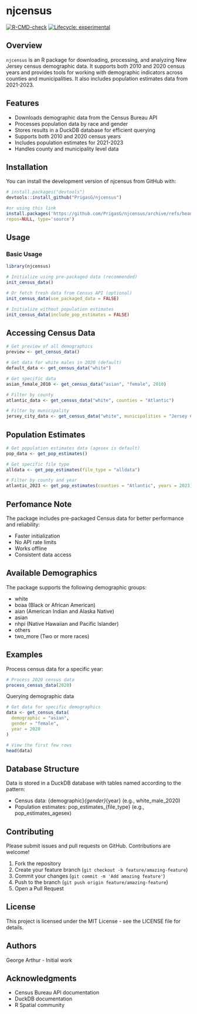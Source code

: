 # njcensus

<!-- badges: start -->
[![R-CMD-check](https://github.com/PrigasG/njcensus/actions/workflows/R-CMD-check.yaml/badge.svg)](https://github.com/PrigasG/njcensus/actions/workflows/R-CMD-check.yaml) 
[![Lifecycle: experimental](https://img.shields.io/badge/lifecycle-experimental-orange.svg)](https://lifecycle.r-lib.org/articles/stages.html#experimental)
<!-- badges: end -->

## Overview
`njcensus` is an R package for downloading, processing, and analyzing New Jersey census demographic data. It supports both 2010 and 2020 census years and provides tools for working with demographic indicators across counties and municipalities. It also includes population estimates data from 2021-2023.

## Features
-   Downloads demographic data from the Census Bureau API
-   Processes population data by race and gender
-   Stores results in a DuckDB database for efficient querying
-   Supports both 2010 and 2020 census years
-   Includes population estimates for 2021-2023
-   Handles county and municipality level data

## Installation
You can install the development version of njcensus from GitHub with:

``` r
# install.packages("devtools")
devtools::install_github("PrigasG/njcensus")

#or using this link
install.packages('https://github.com/PrigasG/njcensus/archive/refs/heads/main.zip',
repos=NULL, type='source')
```

## Usage

### Basic Usage

``` r
library(njcensus)

# Initialize using pre-packaged data (recommended)
init_census_data()

# Or fetch fresh data from Census API (optional)
init_census_data(use_packaged_data = FALSE)

# Initialize without population estimates
init_census_data(include_pop_estimates = FALSE)
```

## Accessing Census Data
```r
# Get preview of all demographics
preview <- get_census_data()

# Get data for white males in 2020 (default)
default_data <- get_census_data("white")

# Get specific data
asian_female_2010 <- get_census_data("asian", "female", 2010)

# Filter by county
atlantic_data <- get_census_data("white", counties = "Atlantic")

# Filter by municipality
jersey_city_data <- get_census_data("white", municipalities = "Jersey City")
```


## Population Estimates
```r
# Get population estimates data (agesex is default)
pop_data <- get_pop_estimates()

# Get specific file type
alldata <- get_pop_estimates(file_type = "alldata")

# Filter by county and year
atlantic_2023 <- get_pop_estimates(counties = "Atlantic", years = 2023)
```


## Perfomance Note
The package includes pre-packaged Census data for better performance and reliability:

* Faster initialization
* No API rate limits
* Works offline
* Consistent data access

## Available Demographics

The package supports the following demographic groups:

-   white
-   boaa (Black or African American)
-   aian (American Indian and Alaska Native)
-   asian
-   nhpi (Native Hawaiian and Pacific Islander)
-   others
-   two_more (Two or more races)

## Examples

Process census data for a specific year:

``` r
# Process 2020 census data
process_census_data(2020)
```

Querying demographic data

``` r
# Get data for specific demographics
data <- get_census_data(
  demographic = "asian",
  gender = "female",
  year = 2020
)

# View the first few rows
head(data)
```


## Database Structure

Data is stored in a DuckDB database with tables named according to the pattern:

-  Census data: {demographic}_{gender}_{year} (e.g., white_male_2020)
- Population estimates: pop_estimates_{file_type} (e.g., pop_estimates_agesex)

## Contributing

Please submit issues and pull requests on GitHub. Contributions are welcome!

1.  Fork the repository
2.  Create your feature branch (`git checkout -b feature/amazing-feature`)
3.  Commit your changes (`git commit -m 'Add amazing feature'`)
4.  Push to the branch (`git push origin feature/amazing-feature`)
5.  Open a Pull Request

## License

This project is licensed under the MIT License - see the LICENSE file for details.

## Authors

George Arthur - Initial work

## Acknowledgments

-   Census Bureau API documentation
-   DuckDB documentation
-   R Spatial community
